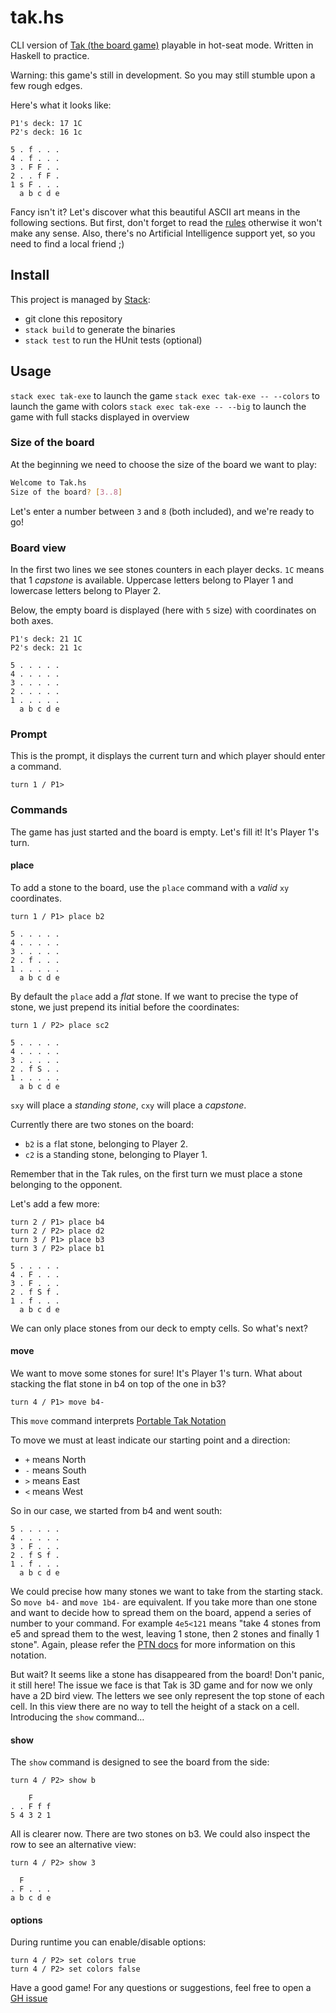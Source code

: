 # tak.hs

CLI version of [Tak (the board game)](http://cheapass.com/node/215) playable in hot-seat mode. Written in Haskell to practice.

Warning: this game's still in development. So you may still stumble upon a few rough edges.

Here's what it looks like:

```
P1's deck: 17 1C
P2's deck: 16 1c

5 . f . . .
4 . f . . .
3 . F F . .
2 . . f F .
1 s F . . .
  a b c d e
```

Fancy isn't it? Let's discover what this beautiful ASCII art means in the following sections.
But first, don't forget to read the [rules](http://cheapass.com/sites/default/files/TakBetaRules3-10-16.pdf) otherwise it won't make any sense.
Also, there's no Artificial Intelligence support yet, so you need to find a local friend ;)

## Install

This project is managed by [Stack](http://docs.haskellstack.org/en/stable/README/):

  - git clone this repository
  - `stack build` to generate the binaries
  - `stack test` to run the HUnit tests (optional)

## Usage

`stack exec tak-exe` to launch the game
`stack exec tak-exe -- --colors` to launch the game with colors
`stack exec tak-exe -- --big`    to launch the game with full stacks displayed in overview

### Size of the board

At the beginning we need to choose the size of the board we want to play:

```sh
Welcome to Tak.hs
Size of the board? [3..8]
```
Let's enter a number between `3` and `8` (both included), and we're ready to go!

### Board view

In the first two lines we see stones counters in each player decks.
`1C` means that 1 *capstone* is available.
Uppercase letters belong to Player 1 and lowercase letters belong to Player 2.

Below, the empty board is displayed (here with `5` size) with coordinates on both axes.

```
P1's deck: 21 1C
P2's deck: 21 1c

5 . . . . .
4 . . . . .
3 . . . . .
2 . . . . .
1 . . . . .
  a b c d e
```

### Prompt

This is the prompt, it displays the current turn and which player should enter a command.

```
turn 1 / P1>
```

### Commands

The game has just started and the board is empty. Let's fill it! It's Player 1's turn.

#### place

To add a stone to the board, use the `place` command with a *valid* `xy` coordinates.

```
turn 1 / P1> place b2

5 . . . . .
4 . . . . .
3 . . . . .
2 . f . . .
1 . . . . .
  a b c d e
```

By default the `place` add a *flat* stone. If we want to precise the type of stone, we just prepend its initial before the coordinates:

```
turn 1 / P2> place sc2

5 . . . . .
4 . . . . .
3 . . . . .
2 . f S . .
1 . . . . .
  a b c d e
```

`sxy` will place a *standing stone*, `cxy` will place a *capstone*.

Currently there are two stones on the board:
  - `b2` is a `f`lat stone, belonging to Player 2.
  - `c2` is a `S`tanding stone, belonging to Player 1.

Remember that in the Tak rules, on the first turn we must place a stone belonging to the opponent.

Let's add a few more:

```
turn 2 / P1> place b4
turn 2 / P2> place d2
turn 3 / P1> place b3
turn 3 / P2> place b1

5 . . . . .
4 . F . . .
3 . F . . .
2 . f S f .
1 . f . . .
  a b c d e
```

We can only place stones from our deck to empty cells. So what's next?

#### move

We want to move some stones for sure! It's Player 1's turn. What about stacking the flat stone in b4 on top of the one in b3?

```
turn 4 / P1> move b4-
```

This `move` command interprets [Portable Tak Notation](https://www.reddit.com/r/Tak/wiki/portable_tak_notation)

To move we must at least indicate our starting point and a direction:

  - `+` means North
  - `-` means South
  - `>` means East
  - `<` means West

So in our case, we started from b4 and went south:

```
5 . . . . .
4 . . . . .
3 . F . . .
2 . f S f .
1 . f . . .
  a b c d e
```

We could precise how many stones we want to take from the starting stack.
So `move b4-` and `move 1b4-` are equivalent.
If you take more than one stone and want to decide how to spread them on the board, append a series of number to your command.
For example `4e5<121` means "take 4 stones from e5 and spread them to the west, leaving 1 stone, then 2 stones and finally 1 stone".
Again, please refer the [PTN docs](https://www.reddit.com/r/Tak/wiki/portable_tak_notation) for more information on this notation.

But wait? It seems like a stone has disappeared from the board! Don't panic, it still here!
The issue we face is that Tak is 3D game and for now we only have a 2D bird view. The letters we see only represent the top stone of each cell.
In this view there are no way to tell the height of a stack on a cell. Introducing the `show` command…

#### show

The `show` command is designed to see the board from the side:

```
turn 4 / P2> show b

    F
. . F f f
5 4 3 2 1
```

All is clearer now. There are two stones on b3. We could also inspect the row to see an alternative view:

```
turn 4 / P2> show 3

  F
. F . . .
a b c d e
```

#### options

During runtime you can enable/disable options:

```
turn 4 / P2> set colors true
turn 4 / P2> set colors false
```

Have a good game! For any questions or suggestions, feel free to open a [GH issue](https://github.com/Delapouite/tak.hs/issues)

